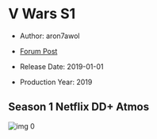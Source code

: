 # V Wars S1

* Author: aron7awol

* [Forum Post](https://www.avsforum.com/threads/bass-eq-for-filtered-movies.2995212/post-58969582)

* Release Date: 2019-01-01
* Production Year: 2019

## Season 1 Netflix DD+ Atmos

![img 0](https://i.imgur.com/Nl4VqWX.jpg)

